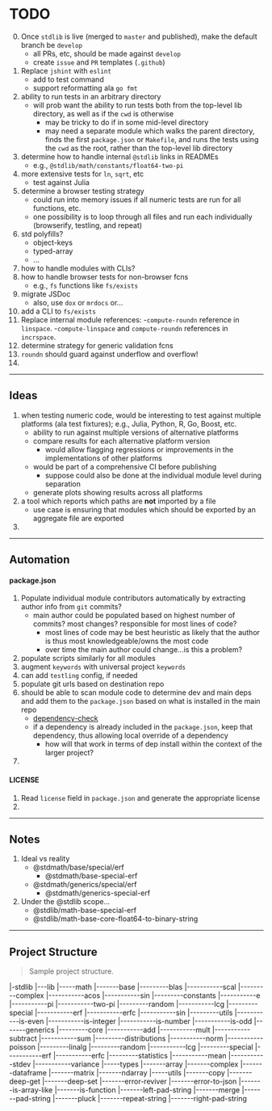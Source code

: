 TODO
====

0. Once `stdlib` is live (merged to `master` and published), make the default branch be `develop`
    -   all PRs, etc, should be made against `develop`
    -   create `issue` and `PR` templates (`.github`)
1. Replace `jshint` with `eslint`
    -   add to test command
    -   support reformatting ala `go fmt`
2. ability to run tests in an arbitrary directory
    -   will prob want the ability to run tests both from the top-level lib directory, as well as if the `cwd` is otherwise
        -   may be tricky to do if in some mid-level directory
        -   may need a separate module which walks the parent directory, finds the first `package.json` or `Makefile`, and runs the tests using the `cwd` as the root, rather than the top-level lib directory
3. determine how to handle internal `@stdlib` links in READMEs
    -   e.g., `@stdlib/math/constants/float64-two-pi`
4. more extensive tests for `ln`, `sqrt`, etc
    -   test against Julia
5. determine a browser testing strategy
    -   could run into memory issues if all numeric tests are run for all functions, etc.
    -   one possibility is to loop through all files and run each individually (browserify, testling, and repeat)
6. std polyfills?
    -   object-keys
    -   typed-array
    -   ...
7. how to handle modules with CLIs?
8. how to handle browser tests for non-browser fcns
    -   e.g., `fs` functions like `fs/exists`
9. migrate JSDoc
    -   also, use `dox` or `mrdocs` or...
10. add a CLI to `fs/exists`
11. Replace internal module references:
	-`compute-roundn` reference in `linspace`.
	-`compute-linspace` and `compute-roundn` references in `incrspace`.
12. determine strategy for generic validation fcns
13. `roundn` should guard against underflow and overflow!
14. 


---
## Ideas

1. when testing numeric code, would be interesting to test against multiple platforms (ala test fixtures); e.g., Julia, Python, R, Go, Boost, etc.
    -   ability to run against multiple versions of alternative platforms
    -   compare results for each alternative platform version
        -   would allow flagging regressions or improvements in the implementations of other platforms
    -   would be part of a comprehensive CI before publishing
        -   suppose could also be done at the individual module level during separation
    -   generate plots showing results across all platforms
2. a tool which reports which paths are __not__ imported by a file
    -   use case is ensuring that modules which should be exported by an aggregate file are exported
3. 


---
## Automation

#### package.json

1. Populate individual module contributors automatically by extracting author info from `git` commits?
    -   main author could be populated based on highest number of commits? most changes? responsible for most lines of code?
        -   most lines of code may be best heuristic as likely that the author is thus most knowledgeable/owns the most code
        -   over time the main author could change...is this a problem?
2. populate scripts similarly for all modules
3. augment `keywords` with universal project `keywords`
4. can add `testling` config, if needed
5. populate git urls based on destination repo
6. should be able to scan module code to determine dev and main deps and add them to the `package.json` based on what is installed in the main repo
    -   [dependency-check](https://github.com/maxogden/dependency-check)
    -   if a dependency is already included in the `package.json`, keep that dependency, thus allowing local override of a dependency
        -   how will that work in terms of dep install within the context of the larger project?
7.


#### LICENSE

1. Read `license` field in `package.json` and generate the appropriate license
2.



---
## Notes

1. Ideal vs reality
    - @stdmath/base/special/erf
        -   @stdmath/base-special-erf
    - @stdmath/generics/special/erf
        -   @stdmath/generics-special-erf
2. Under the @stdlib scope...
    -   @stdlib/math-base-special-erf
    -   @stdlib/math-base-core-float64-to-binary-string


---
## Project Structure
> Sample project structure.

|-stdlib
|---lib
|-----math
|-------base
|---------blas
|-----------scal
|---------complex
|-----------acos
|-----------sin
|---------constants
|-----------e
|-----------pi
|-----------two-pi
|---------random
|-----------lcg
|---------special
|-----------erf
|-----------erfc
|-----------sin
|---------utils
|-----------is-even
|-----------is-integer
|-----------is-number
|-----------is-odd
|-------generics
|---------core
|-----------add
|-----------mult
|-----------subtract
|-----------sum
|---------distributions
|-----------norm
|-----------poisson
|---------linalg
|---------random
|-----------lcg
|---------special
|-----------erf
|-----------erfc
|---------statistics
|-----------mean
|-----------stdev
|-----------variance
|-----types
|-------array
|-------complex
|-------dataframe
|-------matrix
|-------ndarray
|-----utils
|-------copy
|-------deep-get
|-------deep-set
|-------error-reviver
|-------error-to-json
|-------is-array-like
|-------is-function
|-------left-pad-string
|-------merge
|-------pad-string
|-------pluck
|-------repeat-string
|-------right-pad-string
